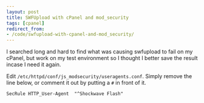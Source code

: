 ```yaml
---
layout: post
title: SWFUpload with cPanel and mod_security
tags: [cpanel]
redirect_from:
- /code/swfupload-with-cpanel-and-mod_security/
---
```

I searched long and hard to find what was causing swfupload to fail on my cPanel, but work on my test environment so I thought I better save the result incase I need it again.

<!--break-->

Edit `/etc/httpd/conf/js_modsecurity/useragents.conf`.  Simply remove the line below, or comment it out by putting a `#` in front of it.

```
SecRule HTTP_User-Agent  "^Shockwave Flash"
```
